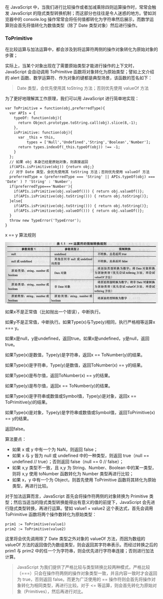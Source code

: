 在 JavaScript 中，当我们进行比较操作或者加减乘除四则运算操作时，常常会触发 JavaScript 的隐式类型转换机制；而这部分也往往是令人迷惑的地方。譬如浏览器中的 console.log 操作常常会将任何值都转化为字符串然后展示，而数学运算则会首先将值转化为数值类型（除了 Date 类型对象）然后进行操作。

### ToPrimitive

在比较运算与加法运算中，都会涉及到将运算符两侧的操作对象转化为原始对象的步骤；

实际上，当某个对象出现在了需要原始类型才能进行操作的上下文时，JavaScript 会自动调用 ToPrimitive 函数将对象转化为原始类型；譬如上文介绍的 alert 函数、数学运算符、作为对象的键都是典型场景，该函数的签名如下：

 > Date 类型，会优先使用其 toString 方法；否则优先使用 valueOf 方法

为了更好地理解其工作原理，我们可以用 JavaScript 进行简单地实现：
```
var ToPrimitive = function(obj,preferredType){
  var APIs = {
    typeOf: function(obj){
      return Object.prototype.toString.call(obj).slice(8,-1);
    },
    isPrimitive: function(obj){
      var _this = this,
          types = ['Null','Undefined','String','Boolean','Number'];
      return types.indexOf(_this.typeOf(obj)) !== -1; 
    }
  };
  // 如果 obj 本身已经是原始对象，则直接返回
  if(APIs.isPrimitive(obj)) {return obj;}
  // 对于 Date 类型，会优先使用其 toString 方法；否则优先使用 valueOf 方法
  preferredType = (preferredType === 'String' || APIs.typeOf(obj) === 'Date' ) ? 'String' : 'Number';
  if(preferredType==='Number'){
    if(APIs.isPrimitive(obj.valueOf())) { return obj.valueOf()};
    if(APIs.isPrimitive(obj.toString())) { return obj.toString()};
  }else{
    if(APIs.isPrimitive(obj.toString())) { return obj.toString()};
    if(APIs.isPrimitive(obj.valueOf())) { return obj.valueOf()};
  }
  throw new TypeError('TypeError');
}
```
x == y   算法规则

![fenxi](../../img/291022393782674.png)

如果x不是正常值（比如抛出一个错误），中断执行。

如果y不是正常值，中断执行。如果Type(x)与Type(y)相同，执行严格相等运算x === y。

如果x是null，y是undefined，返回true。如果x是undefined，y是null，返回true。

如果Type(x)是数值，Type(y)是字符串，返回x == ToNumber(y)的结果。

如果Type(x)是字符串，Type(y)是数值，返回ToNumber(x) == y的结果。

如果Type(x)是布尔值，返回ToNumber(x) == y的结果。

如果Type(y)是布尔值，返回x == ToNumber(y)的结果。

如果Type(x)是字符串或数值或Symbol值，Type(y)是对象，返回x == ToPrimitive(y)的结果。

如果Type(x)是对象，Type(y)是字符串或数值或Symbol值，返回ToPrimitive(x) == y的结果。

返回false。

算法要点：

- 如果 x 或 y 中有一个为 NaN，则返回 false；
- 如果 x 与 y 皆为 null 或 undefined 中的一种类型，则返回 true（null == undefined // true）；否则返回 false（null == 0 // false）；
- 如果 x,y 类型不一致，且 x,y 为 String、Number、Boolean 中的某一类型，则将 x,y 使用 toNumber 函数转化为 Number 类型再进行比较；
- 如果 x，y 中有一个为 Object，则首先使用 ToPrimitive 函数将其转化为原始类型，再进行比较。

对于加法运算而言，JavaScript 首先会将操作符两侧的对象转换为 Primitive 类型；然后当适当的隐式类型转换能得出有意义的值的前提下，JavaScript 会先进行隐式类型转换，再进行运算。譬如 value1 + value2 这个表达式，首先会调用 ToPrimitive 函数将两个操作数转化为原始类型：

```
prim1 := ToPrimitive(value1)
prim2 := ToPrimitive(value2)
```

这里将会优先调用除了 Date 类型之外对象的 valueOf 方法，而因为数组的 valueOf 方法的返回值仍为数组类型，则会返回其字符串表示。而经过转换之后的 prim1 与 prim2 中的任一个为字符串，则会优先进行字符串连接；否则进行加法计算。

> JavaScript 为我们提供了严格比较与类型转换比较两种模式，严格比较（===）只会在操作符两侧的操作对象类型一致，并且内容一致时才会返回为 true，否则返回 false。而更为广泛使用的 == 操作符则会首先将操作对象转化为相同类型，再进行比较。对于 <= 等运算，则会首先转化为原始对象（Primitives），然后再进行对比。